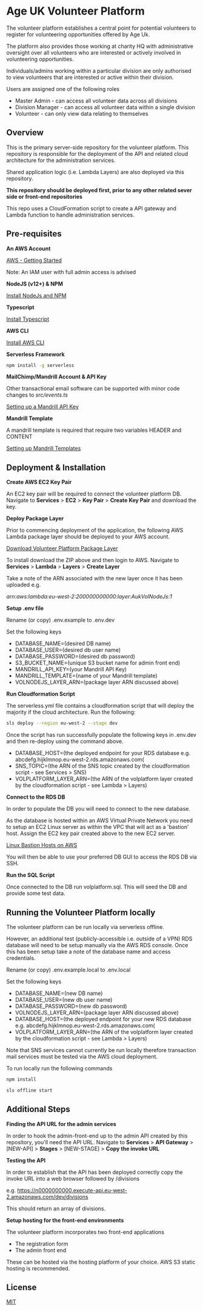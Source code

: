# Age UK Volunteer Platform

The volunteer platform establishes a central point for potential volunteers to register for volunteering opportunities offered by Age Uk.

The platform also provides those working at charity HQ with administrative oversight over all volunteers who are interested or actively involved in volunteering opportunities.

Individuals/admins working within a particular division are only authorised to view volunteers that are interested or active within their division.

Users are assigned one of the following roles

- Master Admin - can access all volunteer data across all divisions
- Division Manager - can access all volunteer data within a single division
- Volunteer - can only view data relating to themselves

## Overview

This is the primary server-side repository for the volunteer platform.  This repository is responsible for the deployment of the API and related cloud architecture for the administration services.

Shared application logic (i.e. Lambda Layers) are also deployed via this repository.

**This repository should be deployed first, prior to any other related sever side or front-end repositories**

This repo uses a CloudFormation script to create a API gateway and Lambda function to handle administration services.

## Pre-requisites

**An AWS Account**

[AWS - Getting Started](https://aws.amazon.com/getting-started/)

Note: An IAM user with full admin access is advised

**NodeJS (v12+) & NPM**

[Install NodeJs and NPM](https://docs.npmjs.com/downloading-and-installing-node-js-and-npm)


**Typescript**

[Install Typescript](https://www.typescriptlang.org/download)

**AWS CLI**

[Install AWS CLI](https://docs.aws.amazon.com/cli/latest/userguide/install-cliv2.html)


**Serverless Framework**

```bash
npm install -g serverless
```

**MailChimp/Mandrill Account & API Key**

Other transactional email software can be supported with minor code changes to *src/events.ts*

[Setting up a Mandrill API Key](https://www.inboundnow.com/how-to-get-your-mandrill-api-key/)

**Mandrill Template**

A mandrill template is required that require two variables HEADER and CONTENT

[Setting up Mandrill Templates](https://mailchimp.com/developer/transactional/docs/templates-dynamic-content/)

## Deployment & Installation

**Create AWS EC2 Key Pair**

An EC2 key pair will be required to connect the volunteer platform DB.  Navigate to **Services** > **EC2** > **Key Pair** > **Create Key Pair** and download the key.

**Deploy Package Layer**

Prior to commencing deployment of the application, the following AWS Lambda package layer should be deployed to your AWS account.

[Download Volunteer Platform Package Layer](https://volunteer-platform-lambda-layer.s3.eu-west-2.amazonaws.com/nodejs.zip)

To install download the ZIP above and then login to AWS.  Navigate to **Services** > **Lambda** > **Layers** > **Create Layer**

Take a note of the ARN associated with the new layer once it has been uploaded e.g.

*arn:aws:lambda:eu-west-2:200000000000:layer:AukVolNodeJs:1*

**Setup .env file**

Rename (or copy) .env.example to .env.dev

Set the following keys

 - DATABASE_NAME=(desired DB name)
 - DATABASE_USER=(desired db user name)
 - DATABASE_PASSWORD=(desired db password)
 - S3_BUCKET_NAME=(unique S3 bucket name for admin front end)
 - MANDRILL_API_KEY=(your Mandrill API Key)
 - MANDRILL_TEMPLATE=(name of your Mandrill template)
 - VOLNODEJS_LAYER_ARN=(package layer ARN discussed above)

**Run Cloudformation Script**

The serverless.yml file contains a cloudformation script that will deploy the majority if the cloud architecture.  Run the following:

```bash
sls deploy --region eu-west-2 --stage dev
```

Once the script has run successfully populate the following keys in .env.dev and then re-deploy using the command above.

 - DATABASE_HOST=(the deployed endpoint for your RDS database e.g. abcdefg.hijklmnop.eu-west-2.rds.amazonaws.com(
 - SNS_TOPIC=(the ARN of the SNS topic created by the cloudformation script - see Services > SNS)
 - VOLPLATFORM_LAYER_ARN=(the ARN of the volplatform layer created by the cloudformation script - see Lambda > Layers)


**Connect to the RDS DB**

In order to populate the DB you will need to connect to the new database.

As the database is hosted within an AWS Virtual Private Network you need to setup an EC2 Linux server as within the VPC that will act as a 'bastion' host.  Assign the EC2 key pair created above to the new EC2 server.

[Linux Bastion Hosts on AWS](https://aws.amazon.com/quickstart/architecture/linux-bastion/)

You will then be able to use your preferred DB GUI to access the RDS DB via SSH.


**Run the SQL Script**

Once connected to the DB run volplatform.sql.  This will seed the DB and provide some test data.

## Running the Volunteer Platform locally

The volunteer platform can be run locally via serverless offline.

However, an additional test (publicly-accessible i.e. outside of a VPN) RDS database will need to be setup manually via the AWS RDS console.  Once this has been setup take a note of the database name and access credentials.

Rename (or copy) .env.example.local to .env.local

Set the following keys

 - DATABASE_NAME=(new DB name)
 - DATABASE_USER=(new db user name)
 - DATABASE_PASSWORD=(new db password)
 - VOLNODEJS_LAYER_ARN=(package layer ARN discussed above)
 - DATABASE_HOST=(the deployed endpoint for your new RDS database e.g. abcdefg.hijklmnop.eu-west-2.rds.amazonaws.com(
 - VOLPLATFORM_LAYER_ARN=(the ARN of the volplatform layer created by the cloudformation script - see Lambda > Layers)

Note that SNS services cannot currently be run locally therefore transaction mail services must be tested via the AWS cloud deployment.

To run locally run the following commands

```bash
npm install
```

```bash
sls offline start
```

## Additional Steps

**Finding the API URL for the admin services**

In order to hook the admin-front-end up to the admin API created by this repository, you'll need the API URL.  Navigate to **Services** > **API Gateway** > [NEW-API] > **Stages** > [NEW-STAGE] > **Copy the invoke URL**

**Testing the API**

In order to establish that the API has been deployed correctly copy the invoke URL into a web browser followed by /divisions

e.g. https://n0000000000.execute-api.eu-west-2.amazonaws.com/dev/divisions

This should return an array of divisions.

**Setup hosting for the front-end environments**

The volunteer platform incorporates two front-end applications

- The registration form
- The admin front end

These can be hosted via the hosting platform of your choice.  AWS S3 static hosting is recommended.

## License
[MIT](https://choosealicense.com/licenses/mit/)